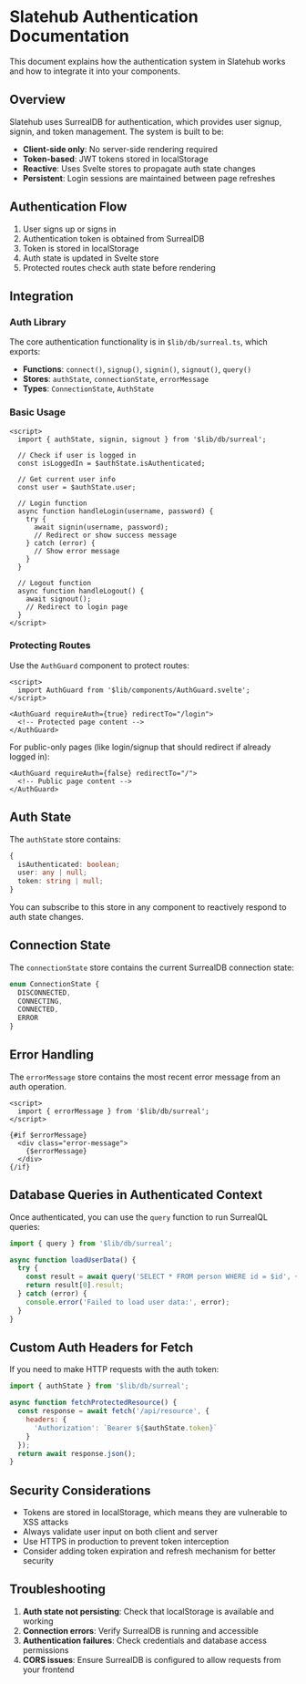# Slatehub Authentication Documentation

This document explains how the authentication system in Slatehub works and how to integrate it into your components.

## Overview

Slatehub uses SurrealDB for authentication, which provides user signup, signin, and token management. The system is built to be:

- **Client-side only**: No server-side rendering required
- **Token-based**: JWT tokens stored in localStorage
- **Reactive**: Uses Svelte stores to propagate auth state changes
- **Persistent**: Login sessions are maintained between page refreshes

## Authentication Flow

1. User signs up or signs in
2. Authentication token is obtained from SurrealDB
3. Token is stored in localStorage
4. Auth state is updated in Svelte store
5. Protected routes check auth state before rendering

## Integration

### Auth Library

The core authentication functionality is in `$lib/db/surreal.ts`, which exports:

- **Functions**: `connect()`, `signup()`, `signin()`, `signout()`, `query()`
- **Stores**: `authState`, `connectionState`, `errorMessage`
- **Types**: `ConnectionState`, `AuthState`

### Basic Usage

```svelte
<script>
  import { authState, signin, signout } from '$lib/db/surreal';
  
  // Check if user is logged in
  const isLoggedIn = $authState.isAuthenticated;
  
  // Get current user info
  const user = $authState.user;
  
  // Login function
  async function handleLogin(username, password) {
    try {
      await signin(username, password);
      // Redirect or show success message
    } catch (error) {
      // Show error message
    }
  }
  
  // Logout function
  async function handleLogout() {
    await signout();
    // Redirect to login page
  }
</script>
```

### Protecting Routes

Use the `AuthGuard` component to protect routes:

```svelte
<script>
  import AuthGuard from '$lib/components/AuthGuard.svelte';
</script>

<AuthGuard requireAuth={true} redirectTo="/login">
  <!-- Protected page content -->
</AuthGuard>
```

For public-only pages (like login/signup that should redirect if already logged in):

```svelte
<AuthGuard requireAuth={false} redirectTo="/">
  <!-- Public page content -->
</AuthGuard>
```

## Auth State

The `authState` store contains:

```typescript
{
  isAuthenticated: boolean;
  user: any | null;
  token: string | null;
}
```

You can subscribe to this store in any component to reactively respond to auth state changes.

## Connection State

The `connectionState` store contains the current SurrealDB connection state:

```typescript
enum ConnectionState {
  DISCONNECTED,
  CONNECTING,
  CONNECTED,
  ERROR
}
```

## Error Handling

The `errorMessage` store contains the most recent error message from an auth operation.

```svelte
<script>
  import { errorMessage } from '$lib/db/surreal';
</script>

{#if $errorMessage}
  <div class="error-message">
    {$errorMessage}
  </div>
{/if}
```

## Database Queries in Authenticated Context

Once authenticated, you can use the `query` function to run SurrealQL queries:

```javascript
import { query } from '$lib/db/surreal';

async function loadUserData() {
  try {
    const result = await query('SELECT * FROM person WHERE id = $id', { id: 'person:123' });
    return result[0].result;
  } catch (error) {
    console.error('Failed to load user data:', error);
  }
}
```

## Custom Auth Headers for Fetch

If you need to make HTTP requests with the auth token:

```javascript
import { authState } from '$lib/db/surreal';

async function fetchProtectedResource() {
  const response = await fetch('/api/resource', {
    headers: {
      'Authorization': `Bearer ${$authState.token}`
    }
  });
  return await response.json();
}
```

## Security Considerations

- Tokens are stored in localStorage, which means they are vulnerable to XSS attacks
- Always validate user input on both client and server
- Use HTTPS in production to prevent token interception
- Consider adding token expiration and refresh mechanism for better security

## Troubleshooting

1. **Auth state not persisting**: Check that localStorage is available and working
2. **Connection errors**: Verify SurrealDB is running and accessible
3. **Authentication failures**: Check credentials and database access permissions
4. **CORS issues**: Ensure SurrealDB is configured to allow requests from your frontend